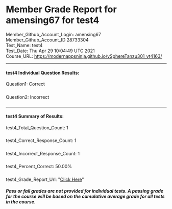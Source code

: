 # Member Grade Report for amensing67 for test4  
   
Member_Github_Account_Login: amensing67  
Member_Github_Account_ID 28733304  
Test_Name: test4  
Test_Date: Thu Apr 29 10:04:49 UTC 2021  
Course_URL: https://modernappsninja.github.io/vSphereTanzu301_vt4163/  
   
---  
#### test4 Individual Question Results:  
Question1: Correct  
#####  
Question2: Incorrect  
#####  
---  
#### test4 Summary of Results:  
test4_Total_Question_Count: 1  
#####  
test4_Correct_Response_Count: 1  
#####  
test4_Incorrect_Response_Count: 1  
#####  
test4_Percent_Correct: 50.00%  
#####  
test4_Grade_Report_Url: "[Click Here](https://github.com/modernappsninjas/amensing67/blob/main/static/userdata/courses/vSphereTanzu301_vt4163/grade_report.pr231.test4.md)"
##### Pass or fail grades are not provided for individual tests. A passing grade for the course will be based on the cumulative average grade for all tests in the course.  
